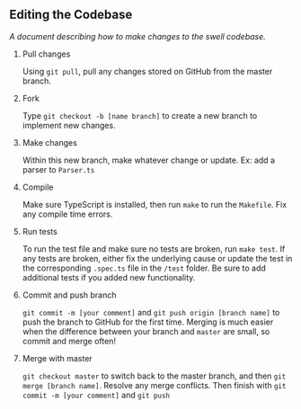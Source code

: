 ## Editing the Codebase

_A document describing how to make changes to the swell codebase._

1. Pull changes
    
    Using `git pull`, pull any changes stored on GitHub from the master branch.
2. Fork
    
    Type `git checkout -b [name branch]` to create a new branch to implement new changes.
3. Make changes

    Within this new branch, make whatever change or update. Ex: add a parser to `Parser.ts`
4. Compile

    Make sure TypeScript is installed, then run `make` to run the `Makefile`. Fix any compile time errors.
5. Run tests

    To run the test file and make sure no tests are broken, run `make test`. If any tests are broken, either fix the underlying cause or update the test in the corresponding `.spec.ts` file in the `/test` folder. Be sure to add additional tests if you added new functionality. 
6. Commit and push branch

    `git commit -m [your comment]` and `git push origin [branch name]` to push the branch to GitHub for the first time. Merging is much easier when the difference between your branch and `master` are small, so commit and merge often!
7. Merge with master

    `git checkout master` to switch back to the master branch, and then `git merge [branch name]`. Resolve any merge conflicts. Then finish with `git commit -m [your comment]` and `git push`
